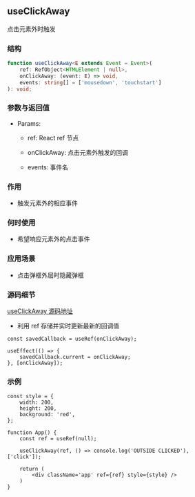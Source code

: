 ## useClickAway

点击元素外时触发

### 结构

```ts
function useClickAway<E extends Event = Event>(
    ref: RefObject<HTMLElement | null>, 
    onClickAway: (event: E) => void, 
    events: string[] = ['mousedown', 'touchstart']
): void;
```

### 参数与返回值

- Params:

    - ref: React ref 节点

    - onClickAway: 点击元素外触发的回调

    - events: 事件名

### 作用

- 触发元素外的相应事件

### 何时使用

- 希望响应元素外的点击事件

### 应用场景

- 点击弹框外层时隐藏弹框

### 源码细节

[useClickAway 源码地址](https://github.com/streamich/react-use/blob/master/src/useClickAway.ts)

- 利用 ref 存储并实时更新最新的回调值

```tsx
const savedCallback = useRef(onClickAway);

useEffect(() => {
    savedCallback.current = onClickAway;
}, [onClickAway]);
```

### 示例

```tsx
const style = {
    width: 200,
    height: 200,
    background: 'red',
};

function App() {
    const ref = useRef(null);

    useClickAway(ref, () => console.log('OUTSIDE CLICKED'), ['click']);

    return (
        <div className='app' ref={ref} style={style} />
    )
}
```
